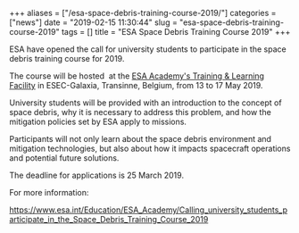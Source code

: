 +++
aliases = ["/esa-space-debris-training-course-2019/"]
categories = ["news"]
date = "2019-02-15 11:30:44"
slug = "esa-space-debris-training-course-2019"
tags = []
title = "ESA Space Debris Training Course 2019"
+++

ESA have opened the call for university students to participate in the
space debris training course for 2019.

The course will be hosted  at the [ESA Academy's Training & Learning
Facility](https://www.esa.int/Education/ESA_Academy/What_is_the_ESA_Academy)
in ESEC-Galaxia, Transinne, Belgium, from 13 to 17 May 2019.

University students will be provided with an introduction to the concept
of space debris, why it is necessary to address this problem, and how
the mitigation policies set by ESA apply to missions.

Participants will not only learn about the space debris environment and
mitigation technologies, but also about how it impacts spacecraft
operations and potential future solutions.

The deadline for applications is 25 March 2019.

For more information:

<https://www.esa.int/Education/ESA_Academy/Calling_university_students_participate_in_the_Space_Debris_Training_Course_2019>
